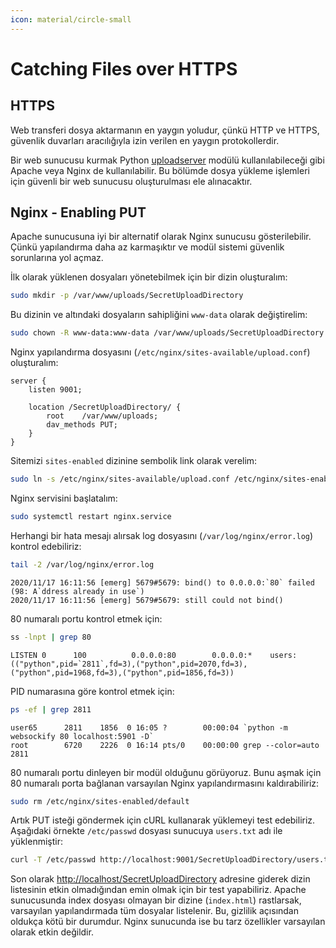 ```yaml
---
icon: material/circle-small
---
```


# Catching Files over HTTPS

## HTTPS

Web transferi dosya aktarmanın en yaygın yoludur, çünkü HTTP ve HTTPS, güvenlik duvarları aracılığıyla izin verilen en yaygın protokollerdir.

Bir web sunucusu kurmak Python [uploadserver](https://github.com/Densaugeo/uploadserver) modülü kullanılabileceği gibi Apache veya Nginx de kullanılabilir. Bu bölümde dosya yükleme işlemleri için güvenli bir web sunucusu oluşturulması ele alınacaktır.

## Nginx - Enabling PUT

Apache sunucusuna iyi bir alternatif olarak Nginx sunucusu gösterilebilir. Çünkü yapılandırma daha az karmaşıktır ve modül sistemi güvenlik sorunlarına yol açmaz.

İlk olarak yüklenen dosyaları yönetebilmek için bir dizin oluşturalım:

```bash
sudo mkdir -p /var/www/uploads/SecretUploadDirectory
```

Bu dizinin ve altındaki dosyaların sahipliğini `www-data` olarak değiştirelim:

```bash
sudo chown -R www-data:www-data /var/www/uploads/SecretUploadDirectory
```

Nginx yapılandırma dosyasını (`/etc/nginx/sites-available/upload.conf`) oluşturalım:

```text title="upload.conf" linenums="1"
server {
    listen 9001;

    location /SecretUploadDirectory/ {
        root    /var/www/uploads;
        dav_methods PUT;
    }
}
```

Sitemizi `sites-enabled` dizinine sembolik link olarak verelim:

```bash
sudo ln -s /etc/nginx/sites-available/upload.conf /etc/nginx/sites-enabled/
```

Nginx servisini başlatalım:

```bash
sudo systemctl restart nginx.service
```

Herhangi bir hata mesajı alırsak log dosyasını (`/var/log/nginx/error.log`) kontrol edebiliriz:

```bash
tail -2 /var/log/nginx/error.log
```

```text title="Output"
2020/11/17 16:11:56 [emerg] 5679#5679: bind() to 0.0.0.0:`80` failed (98: A`ddress already in use`)
2020/11/17 16:11:56 [emerg] 5679#5679: still could not bind()
```

80 numaralı portu kontrol etmek için:

```bash
ss -lnpt | grep 80
```

```text title="Output"
LISTEN 0      100          0.0.0.0:80        0.0.0.0:*    users:(("python",pid=`2811`,fd=3),("python",pid=2070,fd=3),("python",pid=1968,fd=3),("python",pid=1856,fd=3))
```

PID numarasına göre kontrol etmek için:

```bash
ps -ef | grep 2811
```

```text title="Output"
user65      2811    1856  0 16:05 ?        00:00:04 `python -m websockify 80 localhost:5901 -D`
root        6720    2226  0 16:14 pts/0    00:00:00 grep --color=auto 2811
```

80 numaralı portu dinleyen bir modül olduğunu görüyoruz. Bunu aşmak için 80 numaralı porta bağlanan varsayılan Nginx yapılandırmasını kaldırabiliriz:

```bash
sudo rm /etc/nginx/sites-enabled/default
```

Artık PUT isteği göndermek için cURL kullanarak yüklemeyi test edebiliriz. Aşağıdaki örnekte `/etc/passwd` dosyası sunucuya `users.txt` adı ile yüklenmiştir:

```bash
curl -T /etc/passwd http://localhost:9001/SecretUploadDirectory/users.txt
```

Son olarak [http://localhost/SecretUploadDirectory](http://localhost/SecretUploadDirectory) adresine giderek dizin listesinin etkin olmadığından emin olmak için bir test yapabiliriz. Apache sunucusunda index dosyası olmayan bir dizine (`index.html`) rastlarsak, varsayılan yapılandırmada tüm dosyalar listelenir. Bu, gizlilik açısından oldukça kötü bir durumdur. Nginx sunucunda ise bu tarz özellikler varsayılan olarak etkin değildir.
